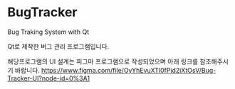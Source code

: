 # BugTracker
Bug Traking System with Qt


Qt로 제작한 버그 관리 프로그램입니다.

해당프로그램의 UI 설계는 피그마 프로그램으로 작성되었으며 아래 링크를 참조해주시기 바랍니다.
<https://www.figma.com/file/OyYhEvuXTl0fPjd2iXtOsV/Bug-Tracker-UI?node-id=0%3A1> 